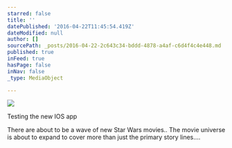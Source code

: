 ```yaml
---
starred: false
title: ''
datePublished: '2016-04-22T11:45:54.419Z'
dateModified: null
author: []
sourcePath: _posts/2016-04-22-2c643c34-bddd-4878-a4af-c6d4f4c4e448.md
published: true
inFeed: true
hasPage: false
inNav: false
_type: MediaObject

---
```

![](https://the-grid-user-content.s3-us-west-2.amazonaws.com/1d9db4bf-b852-4877-b966-a80b7e20e946.jpg)

Testing the new IOS app

There are about to be a wave of new Star Wars movies.. The movie universe is about to expand to cover more than just the primary story lines....